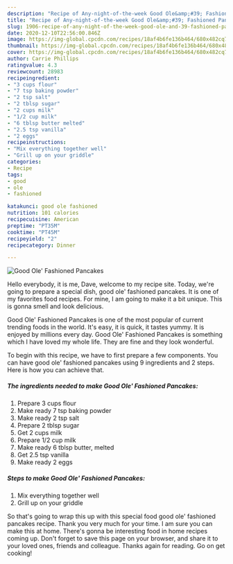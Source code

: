 ```yaml
---
description: "Recipe of Any-night-of-the-week Good Ole&amp;#39; Fashioned Pancakes"
title: "Recipe of Any-night-of-the-week Good Ole&amp;#39; Fashioned Pancakes"
slug: 1906-recipe-of-any-night-of-the-week-good-ole-and-39-fashioned-pancakes
date: 2020-12-10T22:56:00.846Z
image: https://img-global.cpcdn.com/recipes/18af4b6fe136b464/680x482cq70/good-ole-fashioned-pancakes-recipe-main-photo.jpg
thumbnail: https://img-global.cpcdn.com/recipes/18af4b6fe136b464/680x482cq70/good-ole-fashioned-pancakes-recipe-main-photo.jpg
cover: https://img-global.cpcdn.com/recipes/18af4b6fe136b464/680x482cq70/good-ole-fashioned-pancakes-recipe-main-photo.jpg
author: Carrie Phillips
ratingvalue: 4.3
reviewcount: 28983
recipeingredient:
- "3 cups flour"
- "7 tsp baking powder"
- "2 tsp salt"
- "2 tblsp sugar"
- "2 cups milk"
- "1/2 cup milk"
- "6 tblsp butter melted"
- "2.5 tsp vanilla"
- "2 eggs"
recipeinstructions:
- "Mix everything together well"
- "Grill up on your griddle"
categories:
- Recipe
tags:
- good
- ole
- fashioned

katakunci: good ole fashioned 
nutrition: 101 calories
recipecuisine: American
preptime: "PT35M"
cooktime: "PT45M"
recipeyield: "2"
recipecategory: Dinner

---
```



![Good Ole&#39; Fashioned Pancakes](https://img-global.cpcdn.com/recipes/18af4b6fe136b464/680x482cq70/good-ole-fashioned-pancakes-recipe-main-photo.jpg)

Hello everybody, it is me, Dave, welcome to my recipe site. Today, we're going to prepare a special dish, good ole&#39; fashioned pancakes. It is one of my favorites food recipes. For mine, I am going to make it a bit unique. This is gonna smell and look delicious.



Good Ole&#39; Fashioned Pancakes is one of the most popular of current trending foods in the world. It's easy, it is quick, it tastes yummy. It is enjoyed by millions every day. Good Ole&#39; Fashioned Pancakes is something which I have loved my whole life. They are fine and they look wonderful.


To begin with this recipe, we have to first prepare a few components. You can have good ole&#39; fashioned pancakes using 9 ingredients and 2 steps. Here is how you can achieve that.

<!--inarticleads1-->

##### The ingredients needed to make Good Ole&#39; Fashioned Pancakes:

1. Prepare 3 cups flour
1. Make ready 7 tsp baking powder
1. Make ready 2 tsp salt
1. Prepare 2 tblsp sugar
1. Get 2 cups milk
1. Prepare 1/2 cup milk
1. Make ready 6 tblsp butter, melted
1. Get 2.5 tsp vanilla
1. Make ready 2 eggs




<!--inarticleads2-->

##### Steps to make Good Ole&#39; Fashioned Pancakes:

1. Mix everything together well
1. Grill up on your griddle




So that's going to wrap this up with this special food good ole&#39; fashioned pancakes recipe. Thank you very much for your time. I am sure you can make this at home. There's gonna be interesting food in home recipes coming up. Don't forget to save this page on your browser, and share it to your loved ones, friends and colleague. Thanks again for reading. Go on get cooking!
